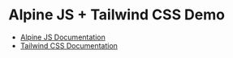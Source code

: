 # Alpine JS + Tailwind CSS Demo

- [Alpine JS Documentation](https://alpinejs.dev/ "Alpine JS Documentation")
- [Tailwind CSS Documentation](https://tailwindcss.com/docs "Tailwind CSS Documentation")
